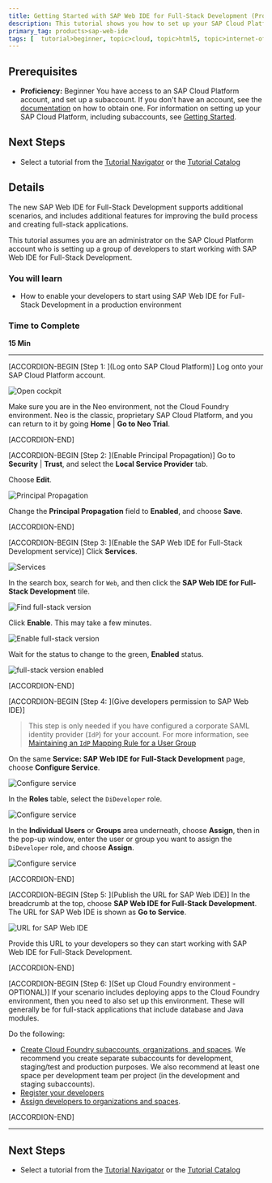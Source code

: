 ```yaml
---
title: Getting Started with SAP Web IDE for Full-Stack Development (Production)
description: This tutorial shows you how to set up your SAP Cloud Platform account so developers in your organization can start developing applications with SAP Web IDE for Full-Stack Development.
primary_tag: products>sap-web-ide
tags: [  tutorial>beginner, topic>cloud, topic>html5, topic>internet-of-things, topic>sapui5, products>sap-cloud-platform, products>sap-web-ide ]
---
```


## Prerequisites  
- **Proficiency:** Beginner
You have access to an SAP Cloud Platform account, and set up a subaccount. If you don't have an account, see the  [documentation](https://help.sap.com/viewer/65de2977205c403bbc107264b8eccf4b/Cloud/en-US/dba4ae7ef36c4a93a6615c5f24ae9903.html) on how to obtain one. For information on setting up your SAP Cloud Platform, including subaccounts, see [Getting Started](https://help.sap.com/viewer/65de2977205c403bbc107264b8eccf4b/Cloud/en-US/144e1733d0d64d58a7176e817fa6aeb3.html).

## Next Steps
- Select a tutorial from the [Tutorial Navigator](http://www.sap.com/developer/tutorial-navigator.html) or the [Tutorial Catalog](http://www.sap.com/developer/tutorials.html)

## Details
The new SAP Web IDE for Full-Stack Development supports additional scenarios, and includes additional features for improving the build process and creating full-stack applications.

This tutorial assumes you are an administrator on the SAP Cloud Platform account who is setting up a group of developers to start working with SAP Web IDE for Full-Stack Development.

### You will learn  
- How to enable your developers to start using SAP Web IDE for Full-Stack Development in a production environment

### Time to Complete
**15 Min**

---

[ACCORDION-BEGIN [Step 1: ](Log onto SAP Cloud Platform)]
Log onto your SAP Cloud Platform account.

![Open cockpit](OpenCockpit.png)

Make sure you are in the Neo environment, not the Cloud Foundry environment. Neo is the classic, proprietary SAP Cloud Platform, and you can return to it by going **Home** | **Go to Neo Trial**.


[ACCORDION-END]


[ACCORDION-BEGIN [Step 2: ](Enable Principal Propagation)]
Go to **Security** | **Trust**, and select the **Local Service Provider** tab.

Choose **Edit**.

![Principal Propagation](Principal1.png)

Change the **Principal Propagation** field to **Enabled**, and choose **Save**.


[ACCORDION-END]


[ACCORDION-BEGIN [Step 3: ](Enable the SAP Web IDE for Full-Stack Development service)]
Click **Services**.

![Services](Services.png)

In the search box, search for `Web`, and then click the **SAP Web IDE for Full-Stack Development** tile.

![Find full-stack version](FindService.png)

Click **Enable**. This may take a few minutes.

![Enable full-stack version](Enable.png)

Wait for the status to change to the green, **Enabled** status.

![full-stack version enabled](Enabled.png)


[ACCORDION-END]


[ACCORDION-BEGIN [Step 4: ](Give developers permission to SAP Web IDE)]

>This step is only needed if you have configured a corporate SAML identity provider (`IdP`) for your account. For more information, see [Maintaining an `IdP` Mapping Rule for a User Group](https://help.sap.com/viewer/825270ffffe74d9f988a0f0066ad59f0/CF/en-US/315b851aea2d49e688cd3350f5fb763c.html)

On the same **Service: SAP Web IDE for Full-Stack Development** page, choose **Configure Service**.

![Configure service](Configure.png)

In the **Roles** table, select the `DiDeveloper` role.

![Configure service](Configure2.png)

In the **Individual Users** or **Groups** area underneath, choose **Assign**, then in the pop-up window, enter the user or group you want to assign the `DiDeveloper` role, and choose **Assign**.

![Configure service](Configure3.png)


[ACCORDION-END]


[ACCORDION-BEGIN [Step 5: ](Publish the URL for SAP Web IDE)]
In the breadcrumb at the top, choose **SAP Web IDE for Full-Stack Development**. The URL for SAP Web IDE is shown as **Go to Service**.

![URL for SAP Web IDE](URL.png)

Provide this URL to your developers so they can start working with SAP Web IDE for Full-Stack Development.


[ACCORDION-END]


[ACCORDION-BEGIN [Step 6: ](Set up Cloud Foundry environment - OPTIONAL)]
If your scenario includes deploying apps to the Cloud Foundry environment, then you need to also set up this environment. These will generally be for full-stack applications that include database and Java modules.

Do the following:



* [Create Cloud Foundry subaccounts, organizations, and spaces](https://help.sap.com/viewer/65de2977205c403bbc107264b8eccf4b/Cloud/en-US/76e79d62fa0149d5aa7b0698c9a33687.html).
We recommend you create separate subaccounts for development, staging/test and production purposes. We also recommend at least one space per development team per project (in the development and staging subaccounts).
* [Register your developers](https://help.sap.com/viewer/65de2977205c403bbc107264b8eccf4b/Cloud/en-US/5a91cf502b5146958977a5fb906df93a.html)
* [Assign developers to organizations and spaces](https://help.sap.com/viewer/65de2977205c403bbc107264b8eccf4b/Cloud/en-US/bbaef4ec39af493192a7a518b94e071b.html).




[ACCORDION-END]

---



## Next Steps
- Select a tutorial from the [Tutorial Navigator](http://www.sap.com/developer/tutorial-navigator.html) or the [Tutorial Catalog](http://www.sap.com/developer/tutorials.html)